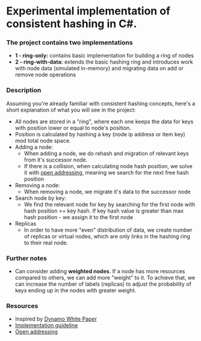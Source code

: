# Experimental implementation of consistent hashing in C#.

### The project contains two implementations
- **1 - ring-only:** contains basic implementation for building a ring of nodes
- **2 - ring-with-data:** extends the basic hashing ring and introduces work with node data (simulated in-memory) and migrating data on add or remove node operations


### Description
Assuming you're already familiar with consistent hashing concepts, here's a short explanation of what you will see in the project:

- All nodes are stored in a "ring", where each one keeps the data for keys with position lower or equal to node's position.
- Position is calculated by hashing a key (node ip address or item key) mod total node space.
- Adding a node:
  - When adding a node, we do rehash and migration of relevant keys from it's successor node.
  - If there is a collision, when calculating node hash position, we solve it with [open addressing](https://www.geeksforgeeks.org/hashing-set-3-open-addressing/), meaning we search for the next free hash position
- Removing a node:
  - When removing a node, we migrate it's data to the successor node 
- Search node by key:
  - We find the relevant node for key by searching for the first node with hash position >= key hash. If key hash value is greater than max hash position - we assign it to the first node
- Replicas
  - In order to have more "even" distribution of data, we create number of replicas or virtual nodes, which are only links in the hashing ring to their real node.


### Further notes
- Can consider adding **weighted nodes**. If a node has more resources compared to others, we can add more "weight" to it. To achieve that, we can increase the number of labels (replicas) to adjust the probability of keys ending up in the nodes with greater weight.


### Resources
- Inspired by [Dynamo White Paper](https://www.allthingsdistributed.com/files/amazon-dynamo-sosp2007.pdf)
- [Implementation guideline](https://en.wikipedia.org/wiki/Consistent_hashing#Implementation)
- [Open addressing](https://en.wikipedia.org/wiki/Open_addressing)
